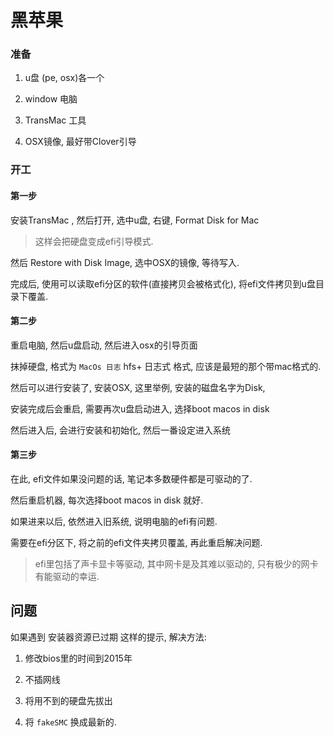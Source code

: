 <!--
Created: Mon Aug 26 2019 15:18:18 GMT+0800 (China Standard Time)
Modified: Mon Nov 11 2019 21:48:14 GMT+0800 (China Standard Time)
-->

# 黑苹果

### 准备

1. u盘 (pe, osx)各一个

2. window 电脑

3. TransMac 工具

4. OSX镜像, 最好带Clover引导

### 开工

#### 第一步

安装TransMac , 然后打开, 选中u盘, 右键, Format Disk for Mac

> 这样会把硬盘变成efi引导模式.

然后 Restore with Disk Image, 选中OSX的镜像, 等待写入.

完成后, 使用可以读取efi分区的软件(直接拷贝会被格式化), 将efi文件拷贝到u盘目录下覆盖.

#### 第二步

重启电脑, 然后u盘启动, 然后进入osx的引导页面

抹掉硬盘, 格式为 `MacOs 日志` hfs+ 日志式 格式, 应该是最短的那个带mac格式的.

然后可以进行安装了, 安装OSX, 这里举例, 安装的磁盘名字为Disk, 

安装完成后会重启, 需要再次u盘启动进入, 选择boot macos in disk

然后进入后, 会进行安装和初始化, 然后一番设定进入系统

#### 第三步

在此, efi文件如果没问题的话, 笔记本多数硬件都是可驱动的了.

然后重启机器, 每次选择boot macos in disk 就好.

如果进来以后, 依然进入旧系统, 说明电脑的efi有问题.

需要在efi分区下, 将之前的efi文件夹拷贝覆盖, 再此重启解决问题.

> efi里包括了声卡显卡等驱动, 其中网卡是及其难以驱动的, 只有极少的网卡有能驱动的幸运.

## 问题

如果遇到 安装器资源已过期 这样的提示, 解决方法:

1. 修改bios里的时间到2015年

2. 不插网线

3. 将用不到的硬盘先拔出

4. 将 `fakeSMC` 换成最新的.

